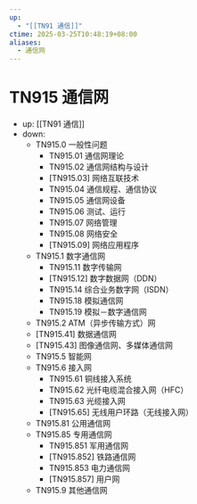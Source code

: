 ```yaml
---
up:
  - "[[TN91 通信]]"
ctime: 2025-03-25T10:48:19+08:00
aliases:
  - 通信网
---
```


# TN915 通信网

- up: [[TN91 通信]]
- down:	
	- TN915.0 一般性问题
		- TN915.01 通信网理论
		- TN915.02 通信网结构与设计
		- [TN915.03] 网络互联技术
		- TN915.04 通信规程、通信协议
		- TN915.05 通信网设备
		- TN915.06 测试、运行
		- TN915.07 网络管理
		- TN915.08 网络安全
		- [TN915.09] 网络应用程序
	- TN915.1 数字通信网
		- TN915.11 数字传输网
		- [TN915.12] 数字数据网（DDN）
		- TN915.14 综合业务数字网（ISDN）
		- TN915.18 模拟通信网
		- TN915.19 模拟－数字通信网
	- TN915.2 ATM（异步传输方式）网
	- [TN915.41] 数据通信网
	- [TN915.43] 图像通信网、多媒体通信网
	- TN915.5 智能网
	- TN915.6 接入网
		- TN915.61 铜线接入系统
		- TN915.62 光纤电缆混合接入网（HFC）
		- TN915.63 光缆接入网
		- [TN915.65] 无线用户环路（无线接入网）
	- TN915.81 公用通信网
	- TN915.85 专用通信网
		- TN915.851 军用通信网
		- [TN915.852] 铁路通信网
		- TN915.853 电力通信网
		- [TN915.857] 用户网
	- TN915.9 其他通信网
	
